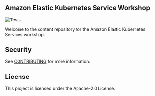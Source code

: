 ## Amazon Elastic Kubernetes Service Workshop

![Tests](https://github.com/aws-samples/eks-workshop-v2/actions/workflows/ci.yaml/badge.svg?branch=main)

Welcome to the content repository for the Amazon Elastic Kubernetes Services workshop.

## Security

See [CONTRIBUTING](CONTRIBUTING.md#security-issue-notifications) for more information.

## License

This project is licensed under the Apache-2.0 License.

